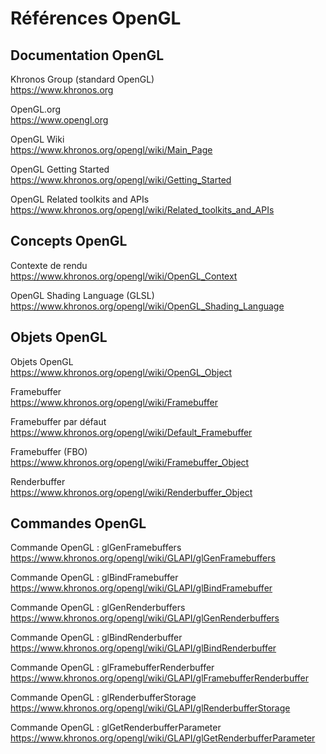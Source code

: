 # Références OpenGL

## Documentation OpenGL

Khronos Group (standard OpenGL)  
https://www.khronos.org

OpenGL.org  
https://www.opengl.org

OpenGL Wiki  
https://www.khronos.org/opengl/wiki/Main_Page

OpenGL Getting Started  
https://www.khronos.org/opengl/wiki/Getting_Started

OpenGL Related toolkits and APIs  
https://www.khronos.org/opengl/wiki/Related_toolkits_and_APIs

## Concepts OpenGL

Contexte de rendu  
https://www.khronos.org/opengl/wiki/OpenGL_Context

OpenGL Shading Language (GLSL)  
https://www.khronos.org/opengl/wiki/OpenGL_Shading_Language

## Objets OpenGL

Objets OpenGL  
https://www.khronos.org/opengl/wiki/OpenGL_Object

Framebuffer  
https://www.khronos.org/opengl/wiki/Framebuffer

Framebuffer par défaut  
https://www.khronos.org/opengl/wiki/Default_Framebuffer

Framebuffer (FBO)  
https://www.khronos.org/opengl/wiki/Framebuffer_Object

Renderbuffer  
https://www.khronos.org/opengl/wiki/Renderbuffer_Object

## Commandes OpenGL

Commande OpenGL : glGenFramebuffers  
https://www.khronos.org/opengl/wiki/GLAPI/glGenFramebuffers

Commande OpenGL : glBindFramebuffer  
https://www.khronos.org/opengl/wiki/GLAPI/glBindFramebuffer

Commande OpenGL : glGenRenderbuffers  
https://www.khronos.org/opengl/wiki/GLAPI/glGenRenderbuffers

Commande OpenGL : glBindRenderbuffer  
https://www.khronos.org/opengl/wiki/GLAPI/glBindRenderbuffer

Commande OpenGL : glFramebufferRenderbuffer  
https://www.khronos.org/opengl/wiki/GLAPI/glFramebufferRenderbuffer

Commande OpenGL : glRenderbufferStorage  
https://www.khronos.org/opengl/wiki/GLAPI/glRenderbufferStorage

Commande OpenGL : glGetRenderbufferParameter  
https://www.khronos.org/opengl/wiki/GLAPI/glGetRenderbufferParameter
